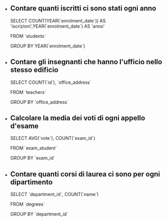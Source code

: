- ## Contare quanti iscritti ci sono stati ogni anno

  SELECT COUNT(YEAR(\`enrolment_date\`)) AS 'iscrizioni',YEAR(\`enrolment_date`) AS 'anno'

  FROM \`students`

  GROUP BY YEAR(\`enrolment_date`)

- ## Contare gli insegnanti che hanno l'ufficio nello stesso edificio

  SELECT COUNT\(\`id\`), \`office_address`

  FROM \`teachers`

  GROUP BY \`office_address`

- ## Calcolare la media dei voti di ogni appello d'esame

  SELECT AVG(\`vote\`), COUNT(\`exam_id\`)

  FROM \`exam_student`

  GROUP BY \`exam_id`

- ## Contare quanti corsi di laurea ci sono per ogni dipartimento

  SELECT \`department_id\`, COUNT(\`name\`)

  FROM \`degrees`

  GROUP BY \`department_id`
